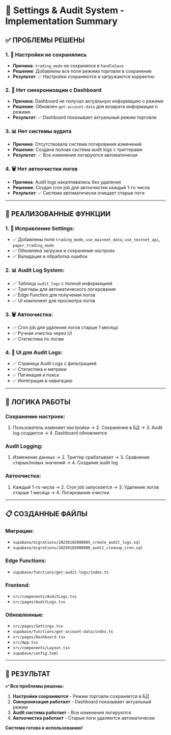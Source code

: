 # 🔧 Settings & Audit System - Implementation Summary

## ✅ **ПРОБЛЕМЫ РЕШЕНЫ**

### **1. 🐛 Настройки не сохранялись**
- **Причина**: `trading_mode` не сохранялся в `handleSave`
- **Решение**: Добавлены все поля режима торговли в сохранение
- **Результат**: ✅ Настройки сохраняются и загружаются корректно

### **2. 🔄 Нет синхронизации с Dashboard**
- **Причина**: Dashboard не получал актуальную информацию о режиме
- **Решение**: Обновлен `get-account-data` для возврата информации о режиме
- **Результат**: ✅ Dashboard показывает актуальный режим торговли

### **3. 📊 Нет системы аудита**
- **Причина**: Отсутствовала система логирования изменений
- **Решение**: Создана полная система audit logs с триггерами
- **Результат**: ✅ Все изменения логируются автоматически

### **4. 🗑️ Нет автоочистки логов**
- **Причина**: Audit logs накапливались без удаления
- **Решение**: Создан cron job для автоочистки каждый 1-го числа
- **Результат**: ✅ Система автоматически очищает старые логи

---

## 🎯 **РЕАЛИЗОВАННЫЕ ФУНКЦИИ**

### **1. 🔧 Исправление Settings:**
- ✅ Добавлены поля `trading_mode`, `use_mainnet_data`, `use_testnet_api`, `paper_trading_mode`
- ✅ Обновлена загрузка и сохранение настроек
- ✅ Валидация и обработка ошибок

### **2. 📊 Audit Log System:**
- ✅ Таблица `audit_logs` с полной информацией
- ✅ Триггеры для автоматического логирования
- ✅ Edge Function для получения логов
- ✅ UI компонент для просмотра логов

### **3. 🗑️ Автоочистка:**
- ✅ Cron job для удаления логов старше 1 месяца
- ✅ Ручная очистка через UI
- ✅ Статистика по логам

### **4. 🎨 UI для Audit Logs:**
- ✅ Страница Audit Logs с фильтрацией
- ✅ Статистика и метрики
- ✅ Пагинация и поиск
- ✅ Интеграция в навигацию

---

## 🔄 **ЛОГИКА РАБОТЫ**

### **Сохранение настроек:**
1. Пользователь изменяет настройки → 2. Сохранение в БД → 3. Audit log создается → 4. Dashboard обновляется

### **Audit Logging:**
1. Изменение данных → 2. Триггер срабатывает → 3. Сравнение старых/новых значений → 4. Создание audit log

### **Автоочистка:**
1. Каждый 1-го числа → 2. Cron job запускается → 3. Удаление логов старше 1 месяца → 4. Логирование очистки

---

## 📋 **СОЗДАННЫЕ ФАЙЛЫ**

### **Миграции:**
- `supabase/migrations/20250102000005_create_audit_logs.sql`
- `supabase/migrations/20250102000006_audit_cleanup_cron.sql`

### **Edge Functions:**
- `supabase/functions/get-audit-logs/index.ts`

### **Frontend:**
- `src/components/AuditLogs.tsx`
- `src/pages/AuditLogs.tsx`

### **Обновленные:**
- `src/pages/Settings.tsx`
- `supabase/functions/get-account-data/index.ts`
- `src/pages/Dashboard.tsx`
- `src/App.tsx`
- `src/components/Layout.tsx`
- `supabase/config.toml`

---

## 🚀 **РЕЗУЛЬТАТ**

**✅ Все проблемы решены:**

1. **Настройки сохраняются** - Режим торговли сохраняется в БД
2. **Синхронизация работает** - Dashboard показывает актуальный режим
3. **Audit система работает** - Все изменения логируются
4. **Автоочистка работает** - Старые логи удаляются автоматически

**Система готова к использованию!**
